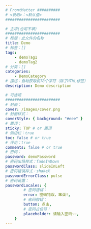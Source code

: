 ```yaml
---
# FrontMatter ##########
# <说明>：<默认值>
########################

# 主项(也可不填)
########################
# 标题：此文件的名称
title: Demo
# 标签：[]
tags:
    - demoTag1
    - demoTag2
# 分类：[]
categories:
    - DemoCategory
# 描述：自动获取前78个字符（除了HTML标签）
description: Demo description

# 可选项
########################
# 封面：
cover: /images/cover.png
# 封面样式：
coverStyle: { background: "#eee" }
# 置顶：
sticky: TOP # or 置顶
# 侧边栏：true
toc: false # or true
# 评论：true
comments: false # or true
# 密码：
password: demoPassword
# 密码出场样式：fadeInDown
passwordClass: slideInLeft
# 密码错误样式：shakeX
passwordErrorClass: pulse
# 密码设置：
passwordLocales: {
        # 密码错误：
        error: 密码错误，笨蛋!,
        # 密码按钮：
        button: 点击,
        # 密码占位符：
        placeholder: 请输入密码~~,
    }
---
```

